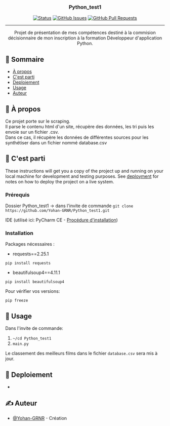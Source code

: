 
<h3 align="center">Python_test1</h3>

<div align="center">

[![Status](https://img.shields.io/badge/status-active-success.svg)]()
[![GitHub Issues](https://img.shields.io/github/issues/kylelobo/The-Documentation-Compendium.svg)](https://github.com/Yohan-GRNR/Python_test1/issues)
[![GitHub Pull Requests](https://img.shields.io/github/issues-pr/kylelobo/The-Documentation-Compendium.svg)](https://github.com/Yohan-GRNR/Python_test1/pulls)


</div>

---

<p align="center"> Projet de présentation de mes compétences destiné à la commision décisionnaire de mon inscription à la formation Développeur d'application Python.
    <br> 
</p>

## 📝 Sommaire

- [À propos](#about)
- [C'est parti](#getting_started)
- [Deploiement](#deployment)
- [Usage](#usage)
- [Auteur](#authors)

## 🧐 À propos <a name = "about"></a>

Ce projet porte sur le scraping. <br/> Il parse le contenu html d'un site, récupère des données, les tri puis les envoie sur un fichier .csv.
<br/> Dans ce cas, il récupère les données de différentes sources pour les synthétiser dans un fichier nommé database.csv

## 🏁 C'est parti <a name = "getting_started"></a>

These instructions will get you a copy of the project up and running on your local machine for development and testing purposes. See [deployment](#deployment) for notes on how to deploy the project on a live system.

### Prérequis
Dossier Python_test1
-> dans l'invite de commande  ```git clone https://github.com/Yohan-GRNR/Python_test1.git```

IDE (utilisé ici: PyCharm CE - [Procédure d'installation](https://t-php.fr/69-pycharm-ubuntu.html))

### Installation
Packages nécessaires :
- requests==2.25.1
```
pip install requests
```

- beautifulsoup4==4.11.1

```
pip install beautifulsoup4
```

Pour vérifier vos versions:

```
pip freeze
```

## 🎈 Usage <a name="usage"></a>

Dans l'invite de commande:
1. `~/cd Python_test1`
2. `main.py`

Le classement des meilleurs films dans le fichier ``database.csv`` sera mis à jour.


## 🚀 Deploiement <a name = "deployment"></a>

-

## ✍️ Auteur <a name = "authors"></a>

- [@Yohan-GRNR](https://github.com/Yohan-GRNR) - Création
